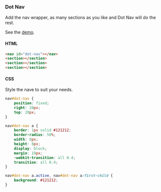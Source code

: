 ### Dot Nav

Add the nav wrapper, as many sections as you like and Dot Nav will do the rest.

See the [demo](https://codepen.io/Rueb/pen/WabbEo).

#### HTML

```html
<nav id="dot-nav"></nav>
<section></section>
<section></section>
<section></section>
```

#### CSS

Style the nave to suit your needs.

```css
nav#dot-nav {
    position: fixed;
    right: 20px;
    top: 20px;
}

nav#dot-nav a {
    border: 1px solid #121212;
    border-radius: 50%;
    width: 8px;
    height: 8px;
    display: block;
    margin: 10px;
    -webkit-transition: all 0.4;
    transition: all 0.4;
}

nav#dot-nav a.active, nav#dot-nav a:first-child {
    background: #121212;
}
```
